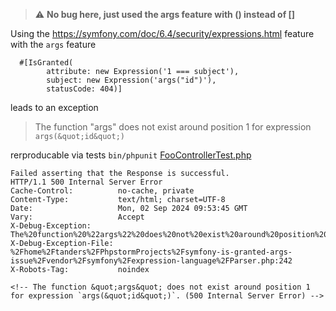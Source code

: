 > :warning: **No bug here, just used the args feature with () instead of []**

Using the https://symfony.com/doc/6.4/security/expressions.html feature with the `args` feature
```
  #[IsGranted(
        attribute: new Expression('1 === subject'),
        subject: new Expression('args("id")'),
        statusCode: 404)]
```

leads to an exception 
> The function &quot;args&quot; does not exist around position 1 for expression `args(&quot;id&quot;)`

rerproducable via tests `bin/phpunit`
[FooControllerTest.php](tests/Application/FooControllerTest.php)

```
Failed asserting that the Response is successful.
HTTP/1.1 500 Internal Server Error
Cache-Control:          no-cache, private
Content-Type:           text/html; charset=UTF-8
Date:                   Mon, 02 Sep 2024 09:53:45 GMT
Vary:                   Accept
X-Debug-Exception:      The%20function%20%22args%22%20does%20not%20exist%20around%20position%201%20for%20expression%20%60args%28%22id%22%29%60.
X-Debug-Exception-File: %2Fhome%2Ftanders%2FPhpstormProjects%2Fsymfony-is-granted-args-issue%2Fvendor%2Fsymfony%2Fexpression-language%2FParser.php:242
X-Robots-Tag:           noindex

<!-- The function &quot;args&quot; does not exist around position 1 for expression `args(&quot;id&quot;)`. (500 Internal Server Error) -->
```
